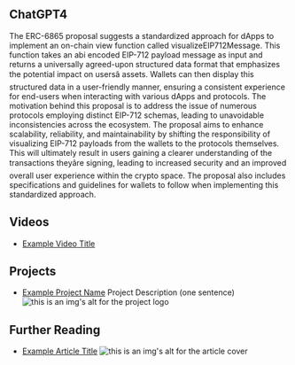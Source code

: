 ## ChatGPT4

The ERC-6865 proposal suggests a standardized approach for dApps to implement an on-chain view function called visualizeEIP712Message. This function takes an abi encoded EIP-712 payload message as input and returns a universally agreed-upon structured data format that emphasizes the potential impact on usersâ assets. Wallets can then display this structured data in a user-friendly manner, ensuring a consistent experience for end-users when interacting with various dApps and protocols. The motivation behind this proposal is to address the issue of numerous protocols employing distinct EIP-712 schemas, leading to unavoidable inconsistencies across the ecosystem. The proposal aims to enhance scalability, reliability, and maintainability by shifting the responsibility of visualizing EIP-712 payloads from the wallets to the protocols themselves. This will ultimately result in users gaining a clearer understanding of the transactions theyâre signing, leading to increased security and an improved overall user experience within the crypto space. The proposal also includes specifications and guidelines for wallets to follow when implementing this standardized approach.

## Videos

- [Example Video Title](https://www.youtube.com/watch?v=TDGq4aeevgY)

## Projects

- [Example Project Name](https://xxxx.xxx/xxxxx) Project Description (one sentence) ![this is an img's alt for the project logo](https://xxxx.xxx/project-logo.xxx)

## Further Reading

- [Example Article Title](https://xxxx.xxx/xxxxx) ![this is an img's alt for the article cover](https://xxxx.xxx/article-cover.xxx)
